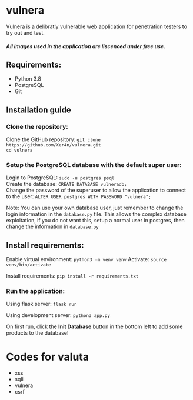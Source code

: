# vulnera

Vulnera is  a delibratly vulnerable web application for penetration testers to try out and test.

##### All images used in the application are liscenced under free use. 

## Requirements:

- Python 3.8
- PostgreSQL
- Git

## Installation guide

### Clone the repository:

Clone the GitHub repository: ``git clone https://github.com/Xer4n/vulnera.git``<br>
``cd vulnera``

### Setup the PostgreSQL database with the default super user:

Login to PostgreSQL: ``sudo -u postgres psql``\
Create the database: ``CREATE DATABASE vulneradb;``\
Change the password of the superuser to allow the application to connect to the user: ``ALTER USER postgres WITH PASSWORD "vulnera";``

Note: You can use your own database user, just remember to change the login information in the ``database.py`` file. This allows the complex database exploitation, if you do not want this, setup a normal user in postgres, then change the information in ``database.py``


## Install requirements:

Enable virtual environment: ``python3 -m venv venv``
Activate: ``source venv/bin/activate``

Install requirements: ``pip install -r requirements.txt``


### Run the application:

Using flask server: ``flask run``

Using development server: ``python3 app.py``

On first run, click the **Init Database** button in the bottom left to add some products to the database!

# Codes for valuta

- xss
- sqli
- vulnera
- csrf

